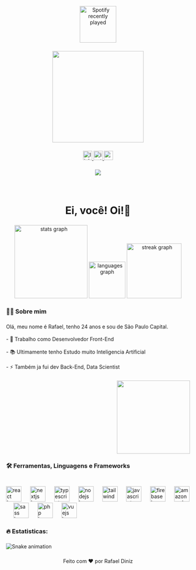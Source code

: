 <div align="center">
  <a href="https://open.spotify.com/user/ra_fadiniz">
    <img height="100" src="https://spotify-recently-played-readme.vercel.app/api?user=ra_fadiniz&count=1" alt="Spotify recently played"  />
  </a>
</div>

###

<div align="center">
  <img height="250" src="https://media3.giphy.com/media/3iyKHMIKg5VWG6qHUm/giphy.gif?cid=ecf05e47neihd7nh7f9jjr56ja7pha1f2wmg2qiztgb0stmf&ep=v1_stickers_search&rid=giphy.gif&ct=s"  />
</div>

###

<div align="center">
  <a href="https://www.linkedin.com/in/rvff/" target="_blank">
    <img src="https://img.shields.io/static/v1?message=LinkedIn&logo=linkedin&label=&color=0077B5&logoColor=white&labelColor=&style=for-the-badge" height="25" alt="linkedin logo"  />
  </a>
  <a href="https://www.instagram.com/r.v.ff/" target="_blank">
    <img src="https://img.shields.io/static/v1?message=Instagram&logo=instagram&label=&color=E4405F&logoColor=white&labelColor=&style=for-the-badge" height="25" alt="instagram logo"  />
  </a>
  <a href="rr.dangelis@gmail.com" target="_blank">
    <img src="https://img.shields.io/static/v1?message=Gmail&logo=gmail&label=&color=D14836&logoColor=white&labelColor=&style=for-the-badge" height="25" alt="gmail logo"  />
  </a>
</div>

###

<div align="center">
  <img src="https://visitor-badge.laobi.icu/badge?page_id=rafael2d.rafael2d&left_color=deepskyblue&right_color=deeppink&left_text=visitantes"  />
</div>

###

<br clear="both">

<h1 align="center">Ei, você! Oi!👋</h1>

###

<div align="center">
  <img src="https://github-readme-stats.vercel.app/api?username=rafael2d&hide_title=false&hide_rank=false&show_icons=true&include_all_commits=false&count_private=true&disable_animations=false&theme=radical&locale=pt-br&hide_border=false&order=1&custom_title=Estatisticas%20Pessoais" height="200" alt="stats graph"  />
  <img src="https://github-readme-stats.vercel.app/api/top-langs?username=rafael2d&locale=pt-br&hide_title=false&layout=default&card_width=320&langs_count=4&theme=radical&hide_border=false&order=2&custom_title=Mais%20Usado" height="100" alt="languages graph"  />
  <img src="https://streak-stats.demolab.com?user=rafael2d&locale=pt-br&mode=weekly&theme=radical&hide_border=false&border_radius=8&date_format=j M[ Y]&order=3" height="150" alt="streak graph"  />
</div>

###

<h3 align="left">👩‍💻  Sobre mim</h3>

###

<p align="left">Olá, meu nome é Rafael, tenho 24 anos e sou de São Paulo Capital.<br><br>- 🔭 Trabalho como Desenvolvedor Front-End<br><br>- 📚 Ultimamente tenho Estudo muito Inteligencia Artificial<br><br>- ⚡ Também ja fui dev Back-End, Data Scientist</p>

###

<div align="right">
  <img height="200" src="https://media3.giphy.com/media/Vf3ZKdillTMOOaOho0/giphy.gif?cid=ecf05e47p7nlthfjmqbse5eglzz8lmce1vy5kwgzd3ft0ukt&ep=v1_stickers_search&rid=giphy.gif&ct=s"  />
</div>

###

<h3 align="left">🛠 Ferramentas, Linguagens e Frameworks</h3>

###

<br clear="both">

<div align="left">
  <img src="https://cdn.jsdelivr.net/gh/devicons/devicon/icons/react/react-original.svg" height="42" alt="react logo"  />
  <img width="16" />
  <img src="https://cdn.jsdelivr.net/gh/devicons/devicon/icons/nextjs/nextjs-original.svg" height="42" alt="nextjs logo"  />
  <img width="16" />
  <img src="https://cdn.jsdelivr.net/gh/devicons/devicon/icons/typescript/typescript-plain.svg" height="42" alt="typescript logo"  />
  <img width="16" />
  <img src="https://cdn.jsdelivr.net/gh/devicons/devicon/icons/nodejs/nodejs-original.svg" height="42" alt="nodejs logo"  />
  <img width="16" />
  <img src="https://cdn.jsdelivr.net/gh/devicons/devicon/icons/tailwindcss/tailwindcss-plain.svg" height="42" alt="tailwindcss logo"  />
  <img width="16" />
  <img src="https://cdn.jsdelivr.net/gh/devicons/devicon/icons/javascript/javascript-plain.svg" height="42" alt="javascript logo"  />
  <img width="16" />
  <img src="https://cdn.jsdelivr.net/gh/devicons/devicon/icons/firebase/firebase-plain.svg" height="42" alt="firebase logo"  />
  <img width="16" />
  <img src="https://cdn.jsdelivr.net/gh/devicons/devicon/icons/amazonwebservices/amazonwebservices-original.svg" height="42" alt="amazonwebservices logo"  />
  <img width="16" />
  <img src="https://cdn.jsdelivr.net/gh/devicons/devicon/icons/sass/sass-original.svg" height="42" alt="sass logo"  />
  <img width="16" />
  <img src="https://cdn.jsdelivr.net/gh/devicons/devicon/icons/php/php-plain.svg" height="42" alt="php logo"  />
  <img width="16" />
  <img src="https://cdn.jsdelivr.net/gh/devicons/devicon/icons/vuejs/vuejs-original.svg" height="42" alt="vuejs logo"  />
</div>

###

<h3 align="left">🔥  Estatisticas:</h3>

###

<img src="https://raw.githubusercontent.com/rafael2d/rafael2d/output/snake.svg" alt="Snake animation" />

###

<p align="center">Feito com ❤️ por  Rafael Diniz</p>

###

